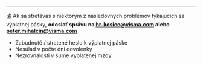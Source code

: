 

---

💰 Ak sa stretávaš s niektorým z nasledovných problémov týkajúcich sa výplatnej pásky, **odoslať správu na [hr-kosice@visma.com](mailto:hr-kosice@visma.com) alebo [peter.mihalcin@visma.com](mailto:peter.mihalcin@visma.com)**

-   Zabudnuté / stratené heslo k výplatnej páske
-   Nesúlad v počte dní dovolenky
-   Nezrovnalosti v sume vyplatenej mzdy